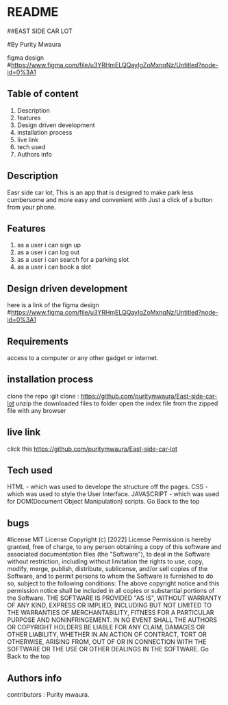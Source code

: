 # README

##EAST SIDE CAR LOT

#By Purity Mwaura

figma design #https://www.figma.com/file/u3YRHmELQQayIgZoMxnqNz/Untitled?node-id=0%3A1

## Table of content
1. Description
2. features
3. Design driven development
4. installation process
5. live link
6. tech used
7. Authors info

## Description

Easr side car lot, 
This is an app that is designed to make park less cumbersome and more easy and convenient with Just a click of a button from your phone.

 ## Features

1. as a user i can sign up 
2. as a user i can log out
3. as a user i can search for a parking slot
4. as a user i can book a slot

## Design driven development

here is a link of the figma design #https://www.figma.com/file/u3YRHmELQQayIgZoMxnqNz/Untitled?node-id=0%3A1

## Requirements

access to a computer or any other gadget or internet.

## installation process
clone the repo :git clone : https://github.com/puritymwaura/East-side-car-lot
unzip the downloaded files to folder
open the index file from the zipped file with any browser

## live link

click this https://github.com/puritymwaura/East-side-car-lot

## Tech used

HTML - which was used to develope the structure off the pages.
CSS - which was used to style the User Interface.
JAVASCRIPT - which was used for DOM(Document Object Manipulation) scripts. Go Back to the top

## bugs
#license
MIT License Copyright (c) [2022] License Permission is hereby granted, free of charge, to any person obtaining a copy of this software and associated documentation files (the "Software"), to deal in the Software without restriction, including without limitation the rights to use, copy, modify, merge, publish, distribute, sublicense, and/or sell copies of the Software, and to permit persons to whom the Software is furnished to do so, subject to the following conditions: The above copyright notice and this permission notice shall be included in all copies or substantial portions of the Software. THE SOFTWARE IS PROVIDED "AS IS", WITHOUT WARRANTY OF ANY KIND, EXPRESS OR IMPLIED, INCLUDING BUT NOT LIMITED TO THE WARRANTIES OF MERCHANTABILITY, FITNESS FOR A PARTICULAR PURPOSE AND NONINFRINGEMENT. IN NO EVENT SHALL THE AUTHORS OR COPYRIGHT HOLDERS BE LIABLE FOR ANY CLAIM, DAMAGES OR OTHER LIABILITY, WHETHER IN AN ACTION OF CONTRACT, TORT OR OTHERWISE, ARISING FROM, OUT OF OR IN CONNECTION WITH THE SOFTWARE OR THE USE OR OTHER DEALINGS IN THE SOFTWARE. Go Back to the top

## Authors info

contributors : Purity mwaura.




